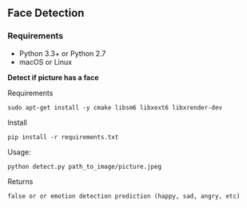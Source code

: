 ## Face Detection

### Requirements

- Python 3.3+ or Python 2.7
- macOS or Linux 

**Detect if picture has a face**

Requirements

    sudo apt-get install -y cmake libsm6 libxext6 libxrender-dev

Install

    pip install -r requirements.txt

Usage:

    python detect.py path_to_image/picture.jpeg
    
Returns

    false or or emotion detection prediction (happy, sad, angry, etc)
